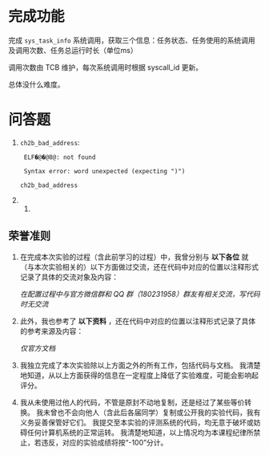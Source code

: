 # 完成功能
完成 `sys_task_info` 系统调用，获取三个信息：任务状态、任务使用的系统调用及调用次数、任务总运行时长（单位ms）

调用次数由 TCB 维护，每次系统调用时根据 syscall_id 更新。

总体没什么难度。

# 问答题
1. `ch2b_bad_address`: 

        ELF�@�@8@: not found

        Syntax error: word unexpected (expecting ")")

    `ch2b_bad_address`
2. 
    1. 

**荣誉准则**
----------------

1. 在完成本次实验的过程（含此前学习的过程）中，我曾分别与 **以下各位** 就（与本次实验相关的）以下方面做过交流，还在代码中对应的位置以注释形式记录了具体的交流对象及内容：

    *在配置过程中与官方微信群和 QQ 群（180231958）群友有相关交流，写代码时无交流*

2. 此外，我也参考了 **以下资料** ，还在代码中对应的位置以注释形式记录了具体的参考来源及内容：

    *仅官方文档*

3. 我独立完成了本次实验除以上方面之外的所有工作，包括代码与文档。 我清楚地知道，从以上方面获得的信息在一定程度上降低了实验难度，可能会影响起评分。

4. 我从未使用过他人的代码，不管是原封不动地复制，还是经过了某些等价转换。 我未曾也不会向他人（含此后各届同学）复制或公开我的实验代码，我有义务妥善保管好它们。 我提交至本实验的评测系统的代码，均无意于破坏或妨碍任何计算机系统的正常运转。 我清楚地知道，以上情况均为本课程纪律所禁止，若违反，对应的实验成绩将按“-100”分计。